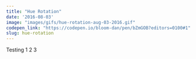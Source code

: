 ```yaml
---
title: "Hue Rotation"
date: '2016-08-03'
image: "images/gifs/hue-rotation-aug-03-2016.gif"
codepen_link: "https://codepen.io/bloom-dan/pen/bZmGOB?editors=0100#1"
slug: hue-rotation
---
```


Testing 1 2 3
